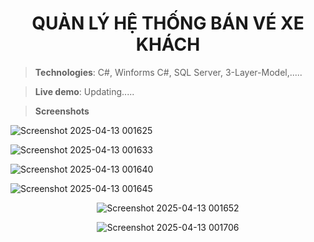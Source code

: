 <h1 align="center"><b>QUẢN LÝ HỆ THỐNG BÁN VÉ XE KHÁCH</b></h1>

> **Technologies**: C#, Winforms C#, SQL Server, 3-Layer-Model,.....

> **Live demo**: Updating.....

> **Screenshots**

![Screenshot 2025-04-13 001625](https://github.com/user-attachments/assets/918daed2-56ee-430d-bfd7-3e4208db227b)

![Screenshot 2025-04-13 001633](https://github.com/user-attachments/assets/1b856fe5-922b-4ae4-846b-53206cf611c7)

![Screenshot 2025-04-13 001640](https://github.com/user-attachments/assets/999cc2f6-2bad-4ffa-b476-8dd60f6dbea3)

![Screenshot 2025-04-13 001645](https://github.com/user-attachments/assets/a6a7cb75-5167-4ff6-b2a1-44657cf49593)

<div align="center">
  
![Screenshot 2025-04-13 001652](https://github.com/user-attachments/assets/c4a3ce29-8ca6-45f5-93bb-ab3a0b5eb52f)

</div>

<div align="center">

![Screenshot 2025-04-13 001706](https://github.com/user-attachments/assets/58b76ec1-93a2-43cc-a716-04b437277ece)

</div>

